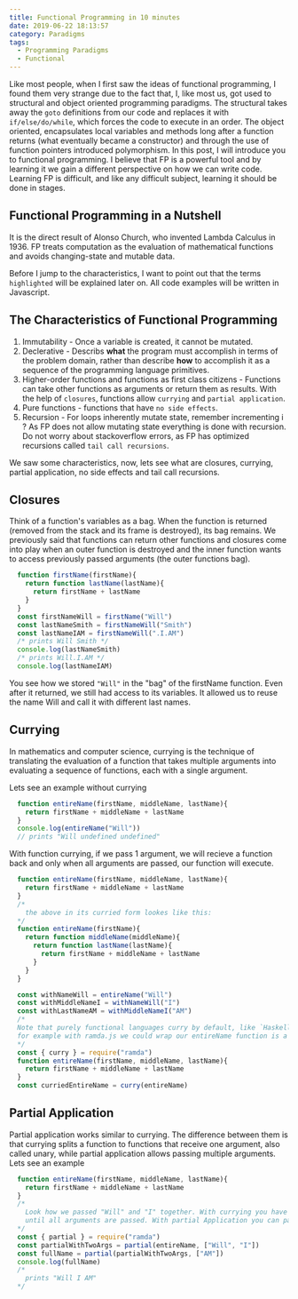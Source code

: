 ```yaml
---
title: Functional Programming in 10 minutes
date: 2019-06-22 18:13:57
category: Paradigms
tags: 
  - Programming Paradigms
  - Functional
---
```

Like most people, when I first saw the ideas of functional programming, I found them very strange due to the fact that, I, like most us, got used to structural and object oriented programming paradigms. The structural takes away the `goto` definitions from our code and replaces it with `if/else/do/while`, which forces the code to execute in an order. The object oriented, encapsulates local variables and methods long after a function returns (what eventually became a constructor) and through the use of function pointers introduced polymorphism. In this post, I will introduce you to functional programming. I believe that FP is a powerful tool and by learning it we gain a different perspective on how we can write code. Learning FP is difficult, and like any difficult subject, learning it should be done in stages.

## Functional Programming in a Nutshell
It is the direct result of Alonso Church, who invented Lambda Calculus in 1936. FP treats computation as the evaluation of mathematical functions and avoids changing-state and mutable data.

Before I jump to the characteristics, I want to point out that the terms `highlighted` will be explained later on. All code examples will be written in Javascript.

## The Characteristics of Functional Programming
  1. Immutability - Once a variable is created, it cannot be mutated.
  2. Declerative - Describs **what** the program must accomplish in terms of the problem domain, rather than describe **how** to accomplish it as a sequence of the programming language primitives.
  3. Higher-order functions and functions as first class citizens - Functions can take other functions as arguments or return them as results. With the help of `closures`, functions allow `currying` and `partial application`.
  4. Pure functions - functions that have `no side effects`.
  5. Recursion - For loops inherently mutate state, remember incrementing i ? As FP does not allow mutating state everything is done with recursion. Do not worry about stackoverflow errors, as FP has optimized recursions called `tail call recursions`.

We saw some characteristics, now, lets see what are closures, currying, partial application, no side effects and tail call recursions.

## Closures
Think of a function's variables as a bag. When the function is returned (removed from the stack and its frame is destroyed), its bag remains. We previously said that functions can return other functions and closures come into play when an outer function is destroyed and the inner function wants to access previously passed arguments (the outer functions bag).
```javascript
  function firstName(firstName){
    return function lastName(lastName){
      return firstName + lastName
    }
  }
  const firstNameWill = firstName("Will")
  const lastNameSmith = firstNameWill("Smith")
  const lastNameIAM = firstNameWill(".I.AM")
  /* prints Will Smith */
  console.log(lastNameSmith) 
  /* prints Will.I.AM */
  console.log(lastNameIAM) 
```
You see how we stored `"Will"` in the "bag" of the firstName function. Even after it returned, we still had access to its variables. It allowed us to reuse the name Will and call it with different last names.

## Currying
In mathematics and computer science, currying is the technique of translating the evaluation of a function that takes multiple arguments into evaluating a sequence of functions, each with a single argument.

Lets see an example without currying
```javascript
  function entireName(firstName, middleName, lastName){
    return firstName + middleName + lastName
  }
  console.log(entireName("Will"))
  // prints "Will undefined undefined"
```
With function currying, if we pass 1 argument, we will recieve a function back and only when all arguments are passed, our function will execute.
```javascript
  function entireName(firstName, middleName, lastName){
    return firstName + middleName + lastName
  }
  /*
    the above in its curried form lookes like this:
  */
  function entireName(firstName){
    return function middleName(middleName){
      return function lastName(lastName){
        return firstName + middleName + lastName
      }
    }
  }

  const withNameWill = entireName("Will")
  const withMiddleNameI = withNameWill("I")
  const withLastNameAM = withMiddleNameI("AM")
  /*
  Note that purely functional languages curry by default, like `Haskell`, others have different libraries for automatic currying of functions
  for example with ramda.js we could wrap our entireName function is a curry function
  */
  const { curry } = require("ramda")
  function entireName(firstName, middleName, lastName){
    return firstName + middleName + lastName
  }
  const curriedEntireName = curry(entireName)
```

## Partial Application
Partial application works similar to currying. The difference between them is that currying splits a function to functions that receive one argument, also called unary, while partial application allows passing multiple arguments. Lets see an example
```javascript
  function entireName(firstName, middleName, lastName){
    return firstName + middleName + lastName
  }
  /*
    Look how we passed "Will" and "I" together. With currying you have to pass a single argument at a time
    until all arguments are passed. With partial Application you can pass any number of arguments and it will either execute if all arguments were given, or return a function that expects the original number of arguments minus the ones passed.
  */
  const { partial } = require("ramda")
  const partialWithTwoArgs = partial(entireName, ["Will", "I"])
  const fullName = partial(partialWithTwoArgs, ["AM"])
  console.log(fullName)
  /*
    prints "Will I AM"
  */
```
